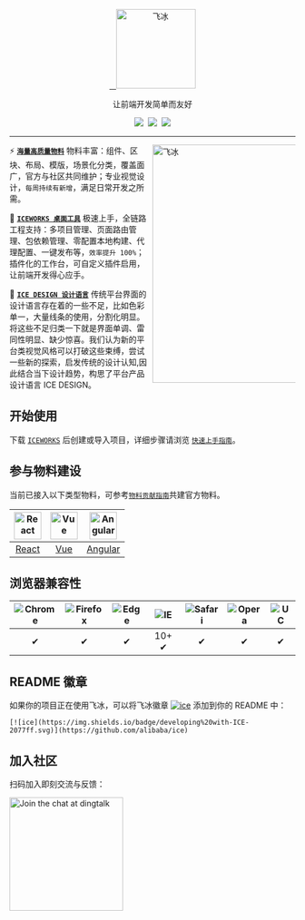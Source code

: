<p align="center">
  <a href="https://alibaba.github.io/ice">
    <img alt="飞冰" src="https://user-images.githubusercontent.com/677114/40338709-3c75fe4a-5da9-11e8-9874-c17445ed673b.png" width="140">
  </a>
</p>
<p align="center">让前端开发简单而友好</p>

<p align="center">
  <a href="https://github.com/alibaba/ice/blob/master/LICENSE"><img src="https://img.shields.io/badge/license-MIT-brightgreen.svg"></a>
  <a href="https://github.com/alibaba/ice"><img src="https://img.shields.io/badge/developing%20with-ICE-2077ff.svg"></a>
  <a href="https://travis-ci.org/alibaba/ice"><img src="https://api.travis-ci.org/alibaba/ice.svg?branch=master"></a>
</p>

---

<a href="https://alibaba.github.io/ice/iceworks">
  <img alt="飞冰" src="https://user-images.githubusercontent.com/677114/39990355-f806798e-579e-11e8-808e-222a4a7fc66e.png" width="420" align="right" style="max-width: 50%">
</a>

:zap: **[`海量高质量物料`](https://alibaba.github.io/ice/block)** 物料丰富：组件、区块、布局、模版，场景化分类，覆盖面广，官方与社区共同维护；专业视觉设计，`每周持续有新增`，满足日常开发之所需。

:dart: **[`ICEWORKS 桌面工具`](https://alibaba.github.io/ice/iceworks)** 极速上手，全链路工程支持：多项目管理、页面路由管理、包依赖管理、零配置本地构建、代理配置、一键发布等，`效率提升 100%`；插件化的工作台，可自定义插件启用，让前端开发得心应手。

:art: **[`ICE DESIGN 设计语言`](https://alibaba.github.io/ice/design)** 传统平台界面的设计语言存在着的一些不足，比如色彩单一，大量线条的使用，分割化明显。将这些不足归类一下就是界面单调、雷同性明显、缺少惊喜。我们认为新的平台类视觉风格可以打破这些束缚，尝试一些新的探索，启发传统的设计认知,因此结合当下设计趋势，构思了平台产品设计语言 ICE DESIGN。

## 开始使用

下载 [`ICEWORKS`](https://alibaba.github.io/ice/iceworks) 后创建或导入项目，详细步骤请浏览 [`快速上手指南`](https://alibaba.github.io/ice/docs/iceworks)。

## 参与物料建设

当前已接入以下类型物料，可参考[`物料贡献指南`](https://alibaba.github.io/ice/docs/materials/how-to-contribute)共建官方物料。

|<img alt="React" src="https://user-images.githubusercontent.com/677114/42611693-f921fc7c-85c9-11e8-8de1-6d6013b92f69.png" width="48">| <img alt="Vue" src="https://user-images.githubusercontent.com/677114/42611543-44ef4502-85c9-11e8-9ef9-e9f98477c646.png" width="48">|<img alt="Angular" src="https://user-images.githubusercontent.com/677114/42611627-99ac22c2-85c9-11e8-845b-b8470452eb26.png" width="48">
| :---: | :---: | :---: |
| [React](https://github.com/ice-lab/react-materials) | [Vue](https://github.com/ice-lab/vue-materials) | [Angular](https://github.com/ice-lab/angular-materials) | 

## 浏览器兼容性

![Chrome](https://raw.github.com/alrra/browser-logos/master/src/chrome/chrome_48x48.png) | ![Firefox](https://raw.github.com/alrra/browser-logos/master/src/firefox/firefox_48x48.png) | ![Edge](https://raw.github.com/alrra/browser-logos/master/src/edge/edge_48x48.png) | ![IE](https://raw.github.com/alrra/browser-logos/master/src/archive/internet-explorer_9-11/internet-explorer_9-11_48x48.png) | ![Safari](https://raw.github.com/alrra/browser-logos/master/src/safari/safari_48x48.png) | ![Opera](https://raw.github.com/alrra/browser-logos/master/src/opera/opera_48x48.png) | ![UC](https://raw.github.com/alrra/browser-logos/master/src/uc/uc_48x48.png)
:---: | :---: | :---: | :---: | :---: | :---: | :---:
 ✔ |  ✔ |  ✔ |  10+ ✔ |  ✔ |  ✔ | ✔

## README 徽章

如果你的项目正在使用飞冰，可以将飞冰徽章 [![ice](https://img.shields.io/badge/developing%20with-ICE-2077ff.svg)](https://github.com/alibaba/ice) 添加到你的 README 中：

```
[![ice](https://img.shields.io/badge/developing%20with-ICE-2077ff.svg)](https://github.com/alibaba/ice)
```

## 加入社区

扫码加入即刻交流与反馈：

<img alt="Join the chat at dingtalk" src="https://img.alicdn.com/tfs/TB1q_oaQgTqK1RjSZPhXXXfOFXa-993-1280.png" width="200">
